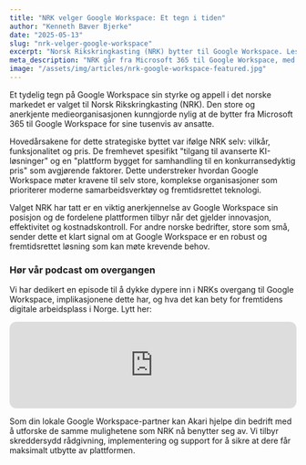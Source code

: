 ```yaml
---
title: "NRK velger Google Workspace: Et tegn i tiden"
author: "Kenneth Bæver Bjerke"
date: "2025-05-13" 
slug: "nrk-velger-google-workspace"
excerpt: "Norsk Rikskringkasting (NRK) bytter til Google Workspace. Les hvorfor dette valget understreker plattformens styrke og relevans i det norske markedet."
meta_description: "NRK går fra Microsoft 365 til Google Workspace, med fokus på KI-løsninger, samhandling og pris. Akari analyserer betydningen."
image: "/assets/img/articles/nrk-google-workspace-featured.jpg"
---
```


Et tydelig tegn på Google Workspace sin styrke og appell i det norske markedet er valget til Norsk Rikskringkasting (NRK). Den store og anerkjente medieorganisasjonen kunngjorde nylig at de bytter fra Microsoft 365 til Google Workspace for sine tusenvis av ansatte.

Hovedårsakene for dette strategiske byttet var ifølge NRK selv: vilkår, funksjonalitet og pris. De fremhevet spesifikt "tilgang til avanserte KI-løsninger" og en "plattform bygget for samhandling til en konkurransedyktig pris" som avgjørende faktorer. Dette understreker hvordan Google Workspace møter kravene til selv store, komplekse organisasjoner som prioriterer moderne samarbeidsverktøy og fremtidsrettet teknologi.

Valget NRK har tatt er en viktig anerkjennelse av Google Workspace sin posisjon og de fordelene plattformen tilbyr når det gjelder innovasjon, effektivitet og kostnadskontroll. For andre norske bedrifter, store som små, sender dette et klart signal om at Google Workspace er en robust og fremtidsrettet løsning som kan møte krevende behov.

### Hør vår podcast om overgangen

Vi har dedikert en episode til å dykke dypere inn i NRKs overgang til Google Workspace, implikasjonene dette har, og hva det kan bety for fremtidens digitale arbeidsplass i Norge. Lytt her:

<div class="spotify-embed-container">
    <iframe style="border-radius:12px" src="https://open.spotify.com/embed/episode/25CMHuFrSaqHdowZo80bTB?utm_source=generator&theme=0" width="100%" height="152" frameBorder="0" allowfullscreen="" allow="autoplay; clipboard-write; encrypted-media; fullscreen; picture-in-picture" loading="lazy"></iframe>
</div>

Som din lokale Google Workspace-partner kan Akari hjelpe din bedrift med å utforske de samme mulighetene som NRK nå benytter seg av. Vi tilbyr skreddersydd rådgivning, implementering og support for å sikre at dere får maksimalt utbytte av plattformen.
